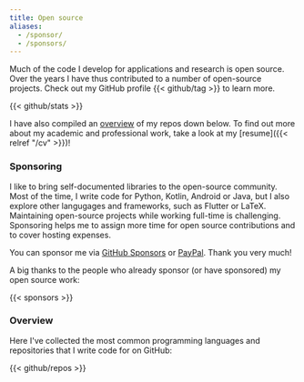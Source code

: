 ```yaml
---
title: Open source
aliases:
  - /sponsor/
  - /sponsors/
---
```


Much of the code I develop for applications and research is open source.
Over the years I have thus contributed to a number of open-source projects.
Check out my GitHub profile {{< github/tag >}} to learn more.

{{< github/stats >}}

I have also compiled an [overview](#overview) of my repos down below.
To find out more about my academic and professional work, take a look at my [resume]({{< relref "/cv" >}})!

### Sponsoring

I like to bring self-documented libraries to the open-source community.
Most of the time, I write code for Python, Kotlin, Android or Java, but I also explore other langugages and frameworks, such as Flutter or LaTeX.
Maintaining open-source projects while working full-time is challenging.
Sponsoring helps me to assign more time for open source contributions and to cover hosting expenses.

You can sponsor me via [GitHub Sponsors](https://github.com/sponsors/heinrichreimer) or [PayPal](https://paypal.com/cgi-bin/webscr?cmd=_s-xclick&hosted_button_id=6XPPSCX7MQD3W). Thank you very much!

A big thanks to the people who already sponsor (or have sponsored) my open source work:

{{< sponsors >}}

### Overview

Here I've collected the most common programming languages and repositories that I write code for on GitHub:

{{< github/repos >}}
